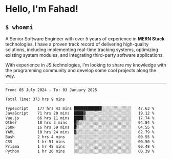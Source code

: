 <h1>Hello, I'm Fahad!</h1>

<h2><code>$ whoami</code></h2>

A Senior Software Engineer with over 5 years of experience in **MERN Stack** technologies. I have a proven track record of delivering high-quality solutions, including implementing real-time tracking systems, optimizing existing system modules, and integrating third-party software applications.

With experience in JS technologies, I'm looking to share my knowledge with the programming community and develop some cool projects along the way.

---

<!--START_SECTION:waka-->

```txt
From: 05 July 2024 - To: 03 January 2025

Total Time: 373 hrs 9 mins

TypeScript    177 hrs 43 mins ████████████░░░░░░░░░░░░░   47.63 %
JavaScript    71 hrs 20 mins  ████▓░░░░░░░░░░░░░░░░░░░░   19.12 %
Vue.js        66 hrs 11 mins  ████▒░░░░░░░░░░░░░░░░░░░░   17.74 %
Other         18 hrs 3 mins   █▒░░░░░░░░░░░░░░░░░░░░░░░   04.84 %
JSON          16 hrs 59 mins  █░░░░░░░░░░░░░░░░░░░░░░░░   04.55 %
YAML          10 hrs 24 mins  ▓░░░░░░░░░░░░░░░░░░░░░░░░   02.79 %
Bash          2 hrs 4 mins    ░░░░░░░░░░░░░░░░░░░░░░░░░   00.55 %
CSS           1 hr 51 mins    ░░░░░░░░░░░░░░░░░░░░░░░░░   00.50 %
Prisma        1 hr 48 mins    ░░░░░░░░░░░░░░░░░░░░░░░░░   00.48 %
Python        1 hr 26 mins    ░░░░░░░░░░░░░░░░░░░░░░░░░   00.39 %
```

<!--END_SECTION:waka-->

<!--
**heyFahad/heyFahad** is a ✨ _special_ ✨ repository because its `README.md` (this file) appears on your GitHub profile.

Here are some ideas to get you started:

- 🔭 I’m currently working on ...
- 🌱 I’m currently learning ...
- 👯 I’m looking to collaborate on ...
- 🤔 I’m looking for help with ...
- 💬 Ask me about ...
- 📫 How to reach me: ...
- 😄 Pronouns: ...
- ⚡ Fun fact: ...
-->
